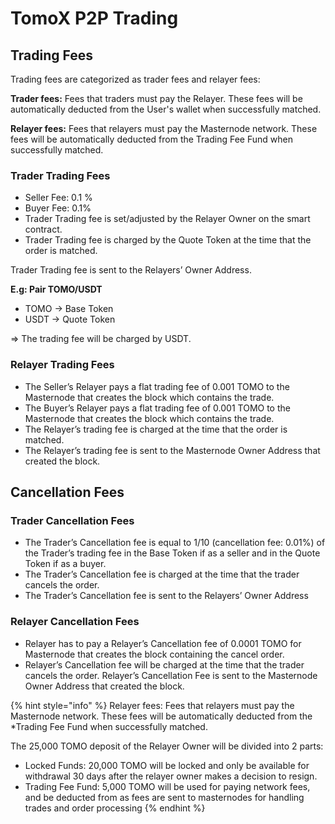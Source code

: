 # TomoX P2P Trading

## Trading Fees

Trading fees are categorized as trader fees and relayer fees:

**Trader fees:** Fees that traders must pay the Relayer. These fees will be automatically deducted from the User's wallet when successfully matched.

**Relayer fees:** Fees that relayers must pay the Masternode network. These fees will be automatically deducted from the Trading Fee Fund when successfully matched.  


### Trader Trading Fees

* Seller Fee: 0.1 %
* Buyer Fee: 0.1% 
* Trader Trading fee is set/adjusted by the Relayer Owner on the smart contract. 
* Trader Trading fee is charged by the Quote Token at the time that the order is matched. 

Trader Trading fee is sent to the Relayers’ Owner Address.  


**E.g: Pair TOMO/USDT**

* TOMO -&gt; Base Token
* USDT -&gt; Quote Token

=&gt; The trading fee will be charged by USDT.  


### **Relayer Trading Fees**

* The Seller’s Relayer pays a flat trading fee of 0.001 TOMO to the Masternode that creates the block which contains the trade.
* The Buyer’s Relayer pays a flat trading fee of 0.001 TOMO to the Masternode that creates the block which contains the trade.
* The Relayer’s trading fee is charged at the time that the order is matched.
* The Relayer’s trading fee is sent to the Masternode Owner Address that created the block.  

## **Cancellation Fees**

### Trader Cancellation Fees

* The Trader’s Cancellation fee is equal to 1/10 \(cancellation fee: 0.01%\) of the Trader’s trading fee in the Base Token if as a seller and in the Quote Token if as a buyer.
* The Trader’s Cancellation fee is charged at the time that the trader cancels the order.
* The Trader’s Cancellation fee is sent to the Relayers’ Owner Address

### **Relayer Cancellation Fees**

* Relayer has to pay a Relayer’s Cancellation fee of 0.0001 TOMO for Masternode that creates the block containing the cancel order.
* Relayer’s Cancellation fee will be charged at the time that the trader cancels the order. Relayer’s Cancellation Fee is sent to the Masternode Owner Address that created the block.

{% hint style="info" %}
Relayer fees: Fees that relayers must pay the Masternode network. These fees will be automatically deducted from the \*Trading Fee Fund when successfully matched. 

The 25,000 TOMO deposit of the Relayer Owner will be divided into 2 parts:

* Locked Funds: 20,000 TOMO will be locked and only be available for withdrawal 30 days after the relayer owner makes a decision to resign. 
* Trading Fee Fund: 5,000 TOMO will be used for paying network fees, and be deducted from as fees are sent to masternodes for handling trades and order processing
{% endhint %}





  


  
  



